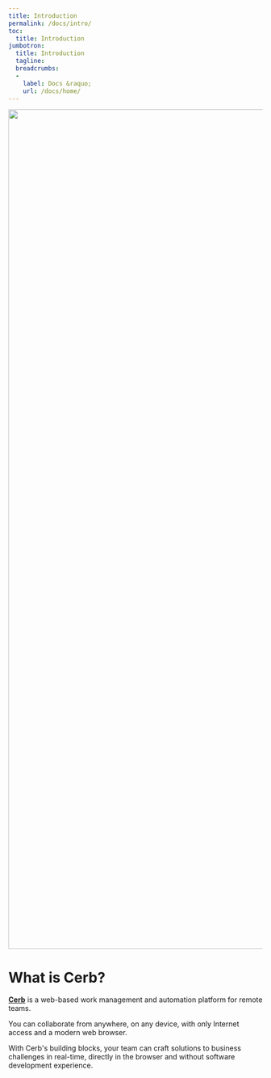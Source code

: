 ```yaml
---
title: Introduction
permalink: /docs/intro/
toc:
  title: Introduction
jumbotron:
  title: Introduction
  tagline: 
  breadcrumbs:
  -
    label: Docs &raquo;
    url: /docs/home/
---
```


<div class="cerb-screenshot">
<img src="{{ "/assets/images/docs/getting-started/cerb_browser_dark.png" | prepend: site.cdn.baseurl }}" class="screenshot" width="2763" height="1662">
</div>

# What is Cerb?

[**Cerb**](/) is a web-based work management and automation platform for remote teams.

You can collaborate from anywhere, on any device, with only Internet access and a modern web browser.

With Cerb's building blocks, your team can craft solutions to business challenges in real-time, directly in the browser and without software development experience.
